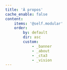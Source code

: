 ```yaml
---
title: 'À propos'
cache_enable: false
content:
    items: '@self.modular'
    order:
        by: default
        dir: asc
        custom:
            - _banner
            - _about
            - _cta3
            - _vision
---
```


